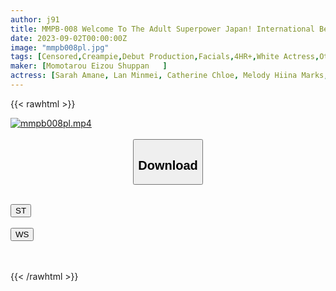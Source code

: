 ```yaml
---
author: j91
title: MMPB-008 Welcome To The Adult Superpower Japan! International Beauties Who Made Their AV Debut In Japan
date: 2023-09-02T00:00:00Z
image: "mmpb008pl.jpg"
tags: [Censored,Creampie,Debut Production,Facials,4HR+,White Actress,Other Asian	 ]
maker: [Momotarou Eizou Shuppan   ]
actress: [Sarah Amane, Lan Minmei, Catherine Chloe, Melody Hiina Marks, June Lovejoy  ]
---
```



{{< rawhtml >}}

<div class="video" data-videoid="LJ6dKjoKy1CWdr">
    <a href="javascript:;">
        <img src="https://my.j91.asia/posts/mmpb008pl/mmpb008pl.jpg" width="WIDTH" height="HEIGHT" alt="mmpb008pl.mp4" loading="lazy">
    </a>
</div>

<script type="text/javascript" src="https://j91.asia/asset/on-demand-st.js"></script>

<br>
  <link rel="stylesheet" href="https://j91.asia/asset/bs5.css">
  
  <center>
  <button class="btn btn-primary" type="button" data-bs-toggle="collapse" data-bs-target=".multi-collapse" aria-expanded="false" aria-controls="multiCollapseExample1 multiCollapseExample2"><h2>Download</h2></button></center>
</p>
<div class="row">
  <div class="col">
    <div class="collapse multi-collapse" id="multiCollapseExample1">
      <div class="card card-body">
	      	      <br>
<div class="buttons">  
<a href="https://streamtape.to/v/LJ6dKjoKy1CWdr"><button class="btn-hover color-3"><i class="fa fa-download"></i> ST</button></a></div>
    </div>
  </div>
</div>
  <div class="col">
    <div class="collapse multi-collapse" id="multiCollapseExample2">
      <div class="card card-body">
	      <br>
<div class="buttons">
    <a href="https://wolfstream.tv/93br2m6tyter"><button class="btn-hover color-9"><i class="fa fa-download"></i> WS</button></a></div>
<br><br>
      </div>
    </div>
  </div>
</div>

{{< /rawhtml >}}